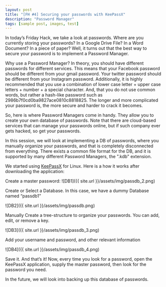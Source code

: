 ```yaml
---
layout: post
title: "[FH #4] Securing your passwords with KeePassX"
description: "Password Manager"
tags: [sample post, images, test]
---
```


In today’s Friday Hack, we take a look at passwords. Where are you currently storing your passwords? In a Google Drive File? In a Word Document? In a piece of paper? Well, it turns out that the best way to secure your password is to implement a Password Manager.

Why use a Password Manager?
In theory, you should have different passwords for different services. This means that your Facebook password should be different from your gmail password. Your twitter password should be different from your Instagram password. Additionally, it is highly recommended that you use a combination of lower case letter + upper case letters + number + a special character. And, that you do not use common words, but rather a hash-like password such as 2986b7f0cd0ba9827ace0810c8818825. The longer and more complicated your password is, the more secure and harder to crack it becomes.

So, here is where Password Managers come in handy. They allow you to create your own database of passwords. Note that there are cloud-based services that can manage your passwords online, but if such company ever gets hacked, so get your passwords.

In this session, we will look at implementing a DB of passwords, where you manually organize your passwords, and that is completely disconnected from everything. There exists a common file format for the DB, and it is supported by many different Password Managers, the ".kdb" extension.

We started using [KeePassX](https://www.keepassx.org/) for Linux. Here is a how it works after downloading the application:

Create a master password:
![DB1]({{ site.url }}/assets/img/passdb_2.png)

Create or Select a Database. In this case, we have a dummy Database named “passdb1”

![DB2]({{ site.url }}/assets/img/passdb.png)

Manually Create a tree-structure to organize your passwords. You can add, edit, or remove a key.

![DB3]({{ site.url }}/assets/img/passdb_3.png)

Add your username and password, and other relevant information

![DB4]({{ site.url }}/assets/img/passdb_4.png)

Save it. And that’s it! Now, every time you look for a password, open the KeePassX application, supply the master password, then look for the password you need.

In the future, we will look into backing up this database of passwords.
